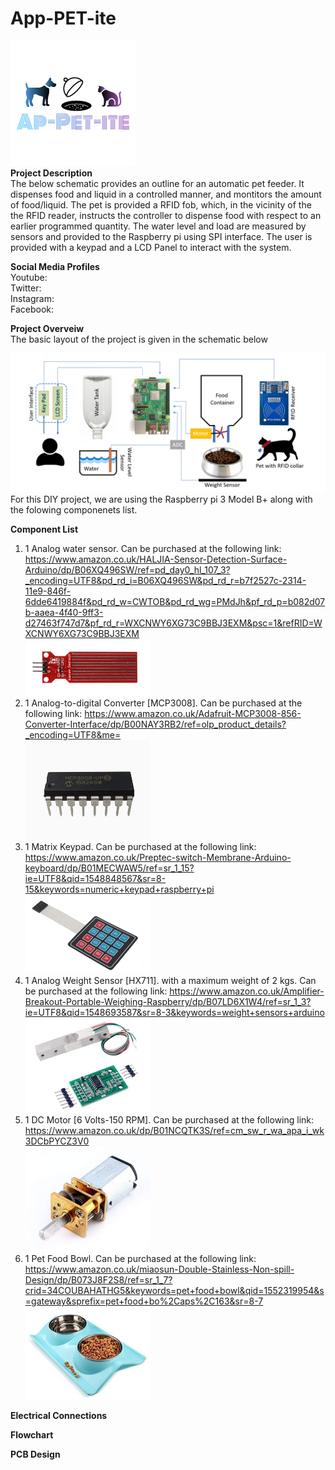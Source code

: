 # App-PET-ite
![](Images/Logo.png)<br/>
**Project Description**<br/>
The below schematic provides an outline for an automatic pet feeder. It dispenses food and liquid in a controlled manner, and montitors the amount of food/liquid. The pet is provided a RFID fob, which, in the vicinity of the the RFID reader, instructs the controller to dispense food with respect to an earlier programmed quantity. The water level and load are measured by sensors and provided to the Raspberry pi using SPI interface. The user is provided with a keypad and a LCD Panel to interact with the system.

**Social Media Profiles**<br/>
Youtube:<br/>
Twitter:<br/>
Instagram:<br/>
Facebook:<br/>

**Project Overveiw**<br/>
The basic layout of the project is given in the schematic below<br/>

![](Images/Project%20Overveiw.png)<br/>
For this DIY project, we are using the Raspberry pi 3 Model B+ along with the folowing componenets list. 

**Component List**<br/>
1) 1 Analog water sensor. Can be purchased at the following link: https://www.amazon.co.uk/HALJIA-Sensor-Detection-Surface-Arduino/dp/B06XQ496SW/ref=pd_day0_hl_107_3?_encoding=UTF8&pd_rd_i=B06XQ496SW&pd_rd_r=b7f2527c-2314-11e9-846f-6dde6419884f&pd_rd_w=CWTOB&pd_rd_wg=PMdJh&pf_rd_p=b082d07b-aaea-4f40-9ff3-d27463f747d7&pf_rd_r=WXCNWY6XG73C9BBJ3EXM&psc=1&refRID=WXCNWY6XG73C9BBJ3EXM <br/>
<img src="Images/WaterSensor.png" width="200"> <br/>
2) 1 Analog-to-digital Converter [MCP3008]. Can be purchased at the following link: https://www.amazon.co.uk/Adafruit-MCP3008-856-Converter-Interface/dp/B00NAY3RB2/ref=olp_product_details?_encoding=UTF8&me= <br/>
<img src="Images/MCP3008.png" width="200"> <br/>
3) 1 Matrix Keypad. Can be purchased at the following link: https://www.amazon.co.uk/Preptec-switch-Membrane-Arduino-keyboard/dp/B01MECWAW5/ref=sr_1_15?ie=UTF8&qid=1548848567&sr=8-15&keywords=numeric+keypad+raspberry+pi <br/>
<img src="Images/MatrixKeyPad.png" width="200"> <br/>
4) 1 Analog Weight Sensor [HX711]. with a maximum weight of 2 kgs. Can be purchased at the following link: https://www.amazon.co.uk/Amplifier-Breakout-Portable-Weighing-Raspberry/dp/B07LD6X1W4/ref=sr_1_3?ie=UTF8&qid=1548693587&sr=8-3&keywords=weight+sensors+arduino <br/>
<img src="Images/LoadCell.png" width="200"> <br/>
5) 1 DC Motor [6 Volts-150 RPM]. Can be purchased at the following link: https://www.amazon.co.uk/dp/B01NCQTK3S/ref=cm_sw_r_wa_apa_i_wk3DCbPYCZ3V0 <br/>
<img src="Images/Motor.png" width="200"> <br/>
6) 1 Pet Food Bowl. Can be purchased at the following link: https://www.amazon.co.uk/miaosun-Double-Stainless-Non-spill-Design/dp/B073J8F2S8/ref=sr_1_7?crid=34COUBAHATHG5&keywords=pet+food+bowl&qid=1552319954&s=gateway&sprefix=pet+food+bo%2Caps%2C163&sr=8-7 <br/>
<img src="Images/FoodBowl.png" width="200"> <br/>

**Electrical Connections**<br/>


**Flowchart**<br/>


**PCB Design**<br/>
